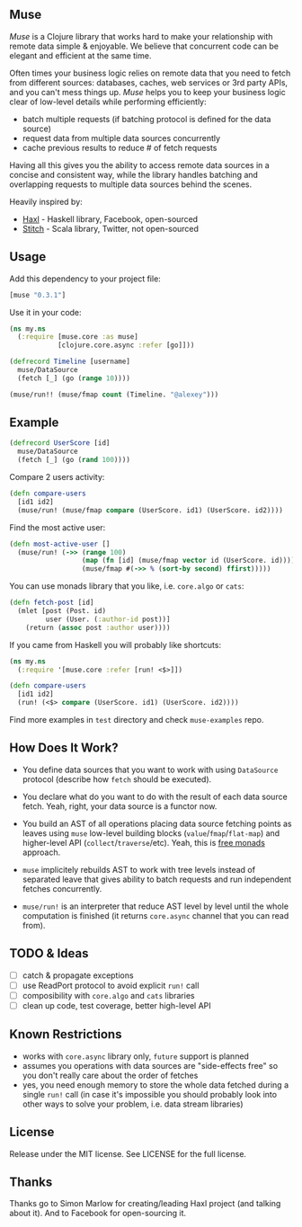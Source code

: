 ## Muse

*Muse* is a Clojure library that works hard to make your relationship with remote data simple & enjoyable. We believe that concurrent code can be elegant and efficient at the same time.

Often times your business logic relies on remote data that you need to fetch from different sources: databases, caches, web services or 3rd party APIs, and you can't mess things up. *Muse* helps you to keep your business logic clear of low-level details while performing efficiently:

* batch multiple requests (if batching protocol is defined for the data source)
* request data from multiple data sources concurrently
* cache previous results to reduce # of fetch requests

Having all this gives you the ability to access remote data sources in a concise and consistent way, while the library handles batching and overlapping requests to multiple data sources behind the scenes.

Heavily inspired by:

* [Haxl](https://github.com/facebook/Haxl) - Haskell library, Facebook, open-sourced
* [Stitch](https://www.youtube.com/watch?v=VVpmMfT8aYw) - Scala library, Twitter, not open-sourced

## Usage

Add this dependency to your project file:

```clojure
[muse "0.3.1"]
```

Use it in your code:

```clojure
(ns my.ns
  (:require [muse.core :as muse]
            [clojure.core.async :refer [go]]))

(defrecord Timeline [username]
  muse/DataSource
  (fetch [_] (go (range 10))))

(muse/run!! (muse/fmap count (Timeline. "@alexey")))
```

## Example

```clojure
(defrecord UserScore [id]
  muse/DataSource
  (fetch [_] (go (rand 100))))
```

Compare 2 users activity:

```clojure
(defn compare-users
  [id1 id2]
  (muse/run! (muse/fmap compare (UserScore. id1) (UserScore. id2))))
```

Find the most active user:

```clojure
(defn most-active-user []
  (muse/run! (->> (range 100)
                  (map (fn [id] (muse/fmap vector id (UserScore. id))))
                  (muse/fmap #(->> % (sort-by second) ffirst)))))
```

You can use monads library that you like, i.e. `core.algo` or `cats`:

```clojure
(defn fetch-post [id]
  (mlet [post (Post. id)
         user (User. (:author-id post))]
    (return (assoc post :author user))))
```

If you came from Haskell you will probably like shortcuts:

```clojure
(ns my.ns
  (:require '[muse.core :refer [run! <$>]])

(defn compare-users
  [id1 id2]
  (run! (<$> compare (UserScore. id1) (UserScore. id2))))
```

Find more examples in `test` directory and check `muse-examples` repo.

## How Does It Work?

* You define data sources that you want to work with using `DataSource` protocol (describe how `fetch` should be executed).

* You declare what do you want to do with the result of each data source fetch. Yeah, right, your data source is a functor now.

* You build an AST of all operations placing data source fetching points as leaves using `muse` low-level building blocks (`value`/`fmap`/`flat-map`) and higher-level API (`collect`/`traverse`/etc). Yeah, this is [free monads](http://goo.gl/1ubHUa) approach.

* `muse` implicitely rebuilds AST to work with tree levels instead of separated leave that gives ability to batch requests and run independent fetches concurrently.

* `muse/run!` is an interpreter that reduce AST level by level until the whole computation is finished (it returns `core.async` channel that you can read from).

## TODO & Ideas

- [ ] catch & propagate exceptions
- [ ] use ReadPort protocol to avoid explicit `run!` call
- [ ] composibility with `core.algo` and `cats` libraries
- [ ] clean up code, test coverage, better high-level API

## Known Restrictions

* works with `core.async` library only, `future` support is planned
* assumes you operations with data sources are "side-effects free" so you don't really care about the order of fetches
* yes, you need enough memory to store the whole data fetched during a single `run!` call (in case it's impossible you should probably look into other ways to solve your problem, i.e. data stream libraries)

## License

Release under the MIT license. See LICENSE for the full license.

## Thanks

Thanks go to Simon Marlow for creating/leading Haxl project (and talking about it). And to Facebook for open-sourcing it.
